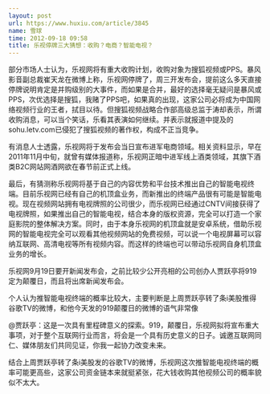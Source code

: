 ```yaml
---
layout: post
url: https://www.huxiu.com/article/3845
name: 雪球
time: 2012-09-18 09:58
title: 乐视停牌三大猜想：收购？电商？智能电视？
---
```

部分市场人士认为，乐视网将有重大收购计划，收购对象为搜狐视频或PPS。暴风影音副总裁崔天龙在微博上称，乐视网停牌了，周三开发布会，提前这么多天直接停牌说明肯定是并购级别的大事件，而如果是合并，最好的选择毫无疑问是暴风或PPS，次优选择是搜狐，我赌了PPS吧，如果真的出现，这家公司必将成为中国网络视频行业的王者，拭目以待。但搜狐视频战略合作部高级总监于涛却表示，所谓收购消息，可以当个笑话，乐看其表演如何继续。并表示就报道中提及的sohu.letv.com已侵犯了搜狐视频的著作权，构成不正当竞争。

有消息人士透露，乐视网将于发布会当日宣布进军电商领域。相关资料显示，早在2011年11月中旬，就曾有媒体报道称，乐视网正暗中进军线上酒类领域，其旗下酒类B2C网站网酒网欲在春节前正式上线。

最后，有猜测称乐视网将基于自己的内容优势和平台技术推出自己的智能电视终端。目前乐视网已经有自己的机顶盒业务，而新推出的终端产品很有可能是智能电视。现在视频网站拥有电视牌照的公司很少，而乐视网已经通过CNTV间接获得了电视牌照，如果推出自己的智能电视，结合本身的版权资源，完全可以打造一个家庭影院的整体解决方案。同时，由于本身乐视网的机顶盒就是安卓系统，借助乐视网的智能电视完全可以观看其他视频网站的免费视频，可以说一个电视屏幕可以容纳互联网、高清电视等所有视频内容。而这样的终端也可以带动乐视网自身机顶盒业务的增长。

乐视网9月19日要开新闻发布会，之前比较少公开亮相的公司创办人贾跃亭将919定为颠覆日，而且将出席新闻发布会。

个人认为推智能电视终端的概率比较大，主要判断是上周贾跃亭转了条i美股推得谷歌TV的微博，和他今天发的919颠覆日的微博的语气非常像

@贾跃亭：这是一次具有里程碑意义的探索。919，颠覆日，乐视网拟将宣布重大事项，对于整个互联网行业而言，将会是一个具有历史意义的日子。诚邀互联网同仁、媒体朋友们共同见证，你我一起协力改变未来。

结合上周贾跃亭转了条i美股发的谷歌TV的微博，乐视网这次推智能电视终端的概率可能更高些，这家公司资金链本来就挺紧张，花大钱收购其他视频公司的概率貌似不太大。

